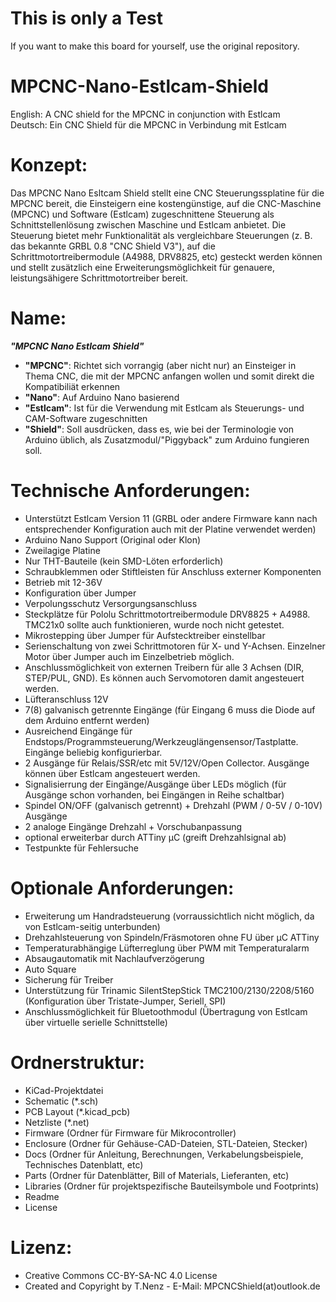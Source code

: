 
# This is only a Test
If you want to make this board for yourself, use the original repository.

# MPCNC-Nano-Estlcam-Shield
English: A CNC shield for the MPCNC in conjunction with Estlcam  
Deutsch: Ein CNC Shield für die MPCNC in Verbindung mit Estlcam

# Konzept:  
Das MPCNC Nano Esltcam Shield stellt eine CNC Steuerungssplatine für die MPCNC bereit, die Einsteigern eine kostengünstige, auf die CNC-Maschine (MPCNC) und Software (Estlcam) zugeschnittene Steuerung als Schnittstellenlösung zwischen Maschine und Estlcam anbietet.  Die Steuerung bietet mehr Funktionalität als vergleichbare Steuerungen (z. B. das bekannte GRBL 0.8 "CNC Shield V3"), auf die Schrittmotortreibermodule (A4988, DRV8825, etc) gesteckt werden können und stellt zusätzlich eine Erweiterungsmöglichkeit für genauere, leistungsähigere Schrittmotortreiber bereit.

# Name:

 ***"MPCNC Nano Estlcam Shield"***  
 * __"MPCNC"__: Richtet sich vorrangig (aber nicht nur) an Einsteiger in Thema CNC, die mit der MPCNC  anfangen wollen und somit direkt die Kompatibiliät erkennen  
 * __"Nano"__: Auf Arduino Nano basierend  
 * __"Estlcam"__: Ist für die Verwendung mit Estlcam als Steuerungs- und CAM-Software zugeschnitten  
 * __"Shield"__: Soll ausdrücken, dass es, wie bei der Terminologie von Arduino üblich, als Zusatzmodul/"Piggyback" zum Arduino fungieren soll.
 
# Technische Anforderungen:

* Unterstützt Estlcam Version 11 (GRBL oder andere Firmware kann nach entsprechender Konfiguration auch mit der Platine verwendet werden)
* Arduino Nano Support (Original oder Klon)
* Zweilagige Platine
* Nur THT-Bauteile (kein SMD-Löten erforderlich)
* Schraubklemmen oder Stiftleisten für Anschluss externer Komponenten
* Betrieb mit 12-36V
* Konfiguration über Jumper
* Verpolungsschutz Versorgungsanschluss 
* Steckplätze für Pololu Schrittmotortreibermodule DRV8825 + A4988. TMC21x0 sollte auch funktionieren, wurde noch nicht getestet. 
* Mikrostepping über Jumper für Aufstecktreiber einstellbar
* Serienschaltung von zwei Schrittmotoren für X- und Y-Achsen. Einzelner Motor über Jumper auch im Einzelbetrieb möglich.
* Anschlussmöglichkeit von externen Treibern für alle 3 Achsen (DIR, STEP/PUL, GND). Es können auch Servomotoren damit angesteuert werden.
* Lüfteranschluss 12V 
* 7(8) galvanisch getrennte Eingänge (für Eingang 6 muss die Diode auf dem Arduino entfernt werden)
* Ausreichend Eingänge für Endstops/Programmsteuerung/Werkzeuglängensensor/Tastplatte. Eingänge beliebig konfigurierbar.
* 2 Ausgänge für Relais/SSR/etc mit 5V/12V/Open Collector. Ausgänge können über Estlcam angesteuert werden.
* Signalisierrung der Eingänge/Ausgänge über LEDs möglich (für Ausgänge schon vorhanden, bei Eingängen in Reihe schaltbar) 
* Spindel ON/OFF (galvanisch getrennt) +  Drehzahl (PWM / 0-5V / 0-10V) Ausgänge
* 2 analoge Eingänge Drehzahl + Vorschubanpassung
* optional erweiterbar durch ATTiny µC (greift Drehzahlsignal ab) 
* Testpunkte für Fehlersuche

# Optionale Anforderungen:

* Erweiterung um Handradsteuerung (vorraussichtlich nicht möglich, da von Estlcam-seitig unterbunden)
* Drehzahlsteuerung von Spindeln/Fräsmotoren ohne FU über µC ATTiny
* Temperaturabhängige Lüfterreglung über PWM mit Temperaturalarm
* Absaugautomatik mit Nachlaufverzögerung 
* Auto Square
* Sicherung für Treiber
* Unterstützung für Trinamic SilentStepStick TMC2100/2130/2208/5160 (Konfiguration über Tristate-Jumper, Seriell, SPI) 
* Anschlussmöglichkeit für Bluetoothmodul (Übertragung von Estlcam über virtuelle serielle Schnittstelle)

# Ordnerstruktur:

* KiCad-Projektdatei
* Schematic (*.sch)
* PCB Layout (*.kicad_pcb)
* Netzliste (*.net)
* Firmware (Ordner für Firmware für Mikrocontroller)
* Enclosure (Ordner für Gehäuse-CAD-Dateien, STL-Dateien, Stecker)
* Docs (Ordner für Anleitung, Berechnungen, Verkabelungsbeispiele, Technisches Datenblatt, etc)
* Parts (Ordner für Datenblätter, Bill of Materials, Lieferanten, etc)
* Libraries (Ordner für projektspezifische Bauteilsymbole und Footprints)
* Readme 
* License




# Lizenz:
* Creative Commons CC-BY-SA-NC 4.0 License
* Created and Copyright by T.Nenz - E-Mail: MPCNCShield(at)outlook.de
